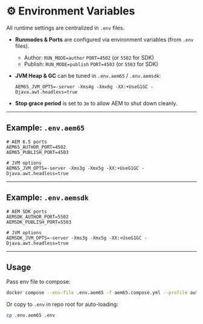 # ⚙️ Environment Variables

All runtime settings are centralized in `.env` files.

- **Runmodes & Ports** are configured via environment variables (from `.env` files).
  - Author: `RUN_MODE=author` `PORT=4502` (or `5502` for SDK)
  - Publish: `RUN_MODE=publish` `PORT=4503` (or `5503` for SDK)

- **JVM Heap & GC** can be tuned in `.env.aem65` / `.env.aemsdk`:

  ```env
  AEM65_JVM_OPTS=-server -Xms4g -Xmx6g -XX:+UseG1GC -Djava.awt.headless=true
  ```

- **Stop grace period** is set to `3m` to allow AEM to shut down cleanly.

---

## Example: `.env.aem65`

```env
# AEM 6.5 ports
AEM65_AUTHOR_PORT=4502
AEM65_PUBLISH_PORT=4503

# JVM options
AEM65_JVM_OPTS=-server -Xms3g -Xmx5g -XX:+UseG1GC -Djava.awt.headless=true
```

---

## Example: `.env.aemsdk`

```env
# AEM SDK ports
AEMSDK_AUTHOR_PORT=5502
AEMSDK_PUBLISH_PORT=5503

# JVM options
AEMSDK_JVM_OPTS=-server -Xms3g -Xmx5g -XX:+UseG1GC -Djava.awt.headless=true
```

---

## Usage

Pass env file to compose:

```bash
docker compose --env-file .env.aem65 -f aem65.compose.yml --profile author up -d
```

Or copy to `.env` in repo root for auto-loading:

```bash
cp .env.aem65 .env
```
